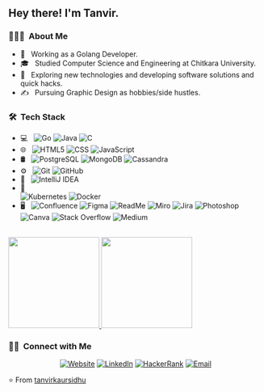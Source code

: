 

<h2> Hey there! I'm Tanvir.</h2>

<h3> 👨🏻‍💻 &nbsp;About Me </h3>

- 🤔 &nbsp; Working as a Golang Developer.
- 🎓 &nbsp; Studied Computer Science and Engineering at Chitkara University.
- 🌱 &nbsp; Exploring new technologies and developing software solutions and quick hacks.
- ✍️ &nbsp; Pursuing Graphic Design as hobbies/side hustles.

<h3> 🛠 &nbsp;Tech Stack</h3>

- 💻 &nbsp;
  ![Go](https://img.shields.io/badge/Go-%2300ADD8.svg?&logo=go&logoColor=white)
  ![Java](https://img.shields.io/badge/Java-ED8B00?style=flat&logo=openjdk&logoColor=white)
  ![C](https://img.shields.io/badge/C-A8B9CC?style=flat&logo=c&logoColor=black)
- 🌐 &nbsp;
  ![HTML5](https://img.shields.io/badge/-HTML5-333333?style=flat&logo=HTML5)
  ![CSS](https://img.shields.io/badge/-CSS-333333?style=flat&logo=CSS3&logoColor=1572B6)
  ![JavaScript](https://img.shields.io/badge/-JavaScript-333333?style=flat&logo=javascript)
- 🛢 &nbsp;
  ![PostgreSQL](https://img.shields.io/badge/PostgreSQL-4169E1?style=flat&logo=postgresql&logoColor=white)
  ![MongoDB](https://img.shields.io/badge/-MongoDB-333333?style=flat&logo=mongodb)
  ![Cassandra](https://img.shields.io/badge/Cassandra-%231287B1.svg?logo=apache-cassandra&logoColor=white)
- ⚙️ &nbsp;
  ![Git](https://img.shields.io/badge/-Git-333333?style=flat&logo=git)
  ![GitHub](https://img.shields.io/badge/-GitHub-333333?style=flat&logo=github)
- 🔧 &nbsp;
  ![IntelliJ IDEA](https://img.shields.io/badge/IntelliJIDEA-000000.svg?logo=intellij-idea&logoColor=white)
- 🔧 &nbsp;  
  ![Kubernetes](https://img.shields.io/badge/Kubernetes-326CE5?logo=kubernetes&logoColor=fff)
  ![Docker](https://img.shields.io/badge/Docker-2496ED?logo=docker&logoColor=fff)
- 🖥 &nbsp;
  ![Confluence](https://img.shields.io/badge/Confluence-172B4D?logo=confluence&logoColor=fff)
  ![Figma](https://img.shields.io/badge/Figma-F24E1E?logo=figma&logoColor=white)
  ![ReadMe](https://img.shields.io/badge/ReadMe-018EF5?logo=readme&logoColor=fff)
  ![Miro](https://img.shields.io/badge/Miro-050038?logo=miro&logoColor=fff)
  ![Jira](https://img.shields.io/badge/Jira-0052CC?logo=jira&logoColor=fff)
  ![Photoshop](https://img.shields.io/badge/-Photoshop-333333?style=flat&logo=adobe-photoshop)
  ![Canva](https://img.shields.io/badge/Canva-%2300C4CC.svg?&logo=Canva&logoColor=white)
  ![Stack Overflow](https://img.shields.io/badge/-Stack%20Overflow-FE7A16?logo=stack-overflow&logoColor=white)
  ![Medium](https://img.shields.io/badge/Medium-black?logo=medium&logoColor=white)

<br/>

<a href="https://github.com/tanvirkaursidhu">
  <img height="180em" src="https://github-readme-stats.vercel.app/api?username=tanvirkaursidhu&theme=buefy&show_icons=true" />
  <img height="180em" src="https://github-readme-stats.vercel.app/api/top-langs/?username=tanvirkaursidhu&theme=buefy&layout=compact" />
</a>

<br/>

<h3> 🤝🏻 &nbsp;Connect with Me </h3>

<p align="center">
<a href="https://www.tanvirksidhu.weebly.com"><img alt="Website" src="https://img.shields.io/badge/Website-www.tanvirksidhu.weebly.com-blue?style=flat-square&logo=google-chrome"></a>
<a href="https://www.linkedin.com/in/tanvir-kaur-21b879189/"><img alt="LinkedIn" src="https://img.shields.io/badge/LinkedIn-Tanvir Kaur-blue?style=flat-square&logo=linkedin"></a>
  <a href="https://www.hackerrank.com/tanvirksidhu"><img alt="HackerRank" src="https://img.shields.io/badge/HackerRank-Tanvir Kaur-blue?style=flat-square&logo=hackerrank"></a>
<a href="mailto:tanvirksidhu@gmail.com"><img alt="Email" src="https://img.shields.io/badge/Email-tanvirksidhu@gmail.com-blue?style=flat-square&logo=gmail"></a>
</p>

⭐️ From [tanvirkaursidhu](https://github.com/tanvirkaursidhu)
